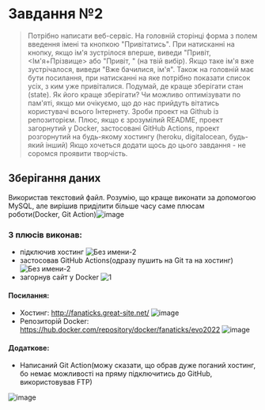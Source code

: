 #  Завдання №2 #
>Потрібно написати веб-сервіс. На головній сторінці форма з полем введення імені та кнопкою "Привітатись". При натисканні на кнопку, якщо ім'я зустрілося вперше, виведи "Привіт, <Ім'я+Прізвище> або "Привіт, <email>" (на твій вибір). Якщо таке ім'я вже зустрічалося, виведи "Вже бачилися, ім'я".
Також на головній має бути посилання, при натисканні на яке потрібно показати список усіх, з ким уже привіталися.
Подумай, де краще зберігати стан (state). Як його краще зберігати? Чи можливо оптимізувати по пам'яті, якщо ми очікуємо, що до нас прийдуть вітатись користувачі всього Інтернету. Зроби проект на Github із репозиторієм.
Плюс, якщо є зрозумілий README, проект загорнутий у Docker, застосовані GitHub Actions, проект розгорнутий на будь-якому хостингу (heroku, digitalocean, будь-який інший)
Якщо хочеться додати щось до цього завдання - не соромся проявити творчість.
>
##  Зберігання даних ##  
  Використав текстовий файл. Розумію, що краще виконати за допомогою MySQL, але вирішив приділити більше часу саме плюсам роботи(Docker, Git Action)![image](https://user-images.githubusercontent.com/75033218/149922233-aa67678f-3036-46a7-96ee-5ab9bb7fc09c.png)

###  З плюсів виконав: ###
  * підключив хостинг
  ![Без имени-2](https://user-images.githubusercontent.com/75033218/149921265-3c617bcb-14a9-4f1c-aa45-b6d85ebb33e1.jpg)
  * застосовав GitHub Actions(одразу пушить на Git та на хостинг)
  ![Без имени-2](https://user-images.githubusercontent.com/75033218/149921646-6c8c4402-e46e-4d83-9f96-964d1ad93212.png)
  * загорнув сайт у Docker
  ![1](https://user-images.githubusercontent.com/75033218/149921931-34278bc3-4246-4273-8e3e-3e522a97d750.png)
####  Посилання: ####
  * Хостинг: http://fanaticks.great-site.net/
  ![image](https://user-images.githubusercontent.com/75033218/149922043-856fe909-6a1b-483c-9d8f-98ad56979630.png)
  * Репозиторій Docker: https://hub.docker.com/repository/docker/fanaticks/evo2022
  ![image](https://user-images.githubusercontent.com/75033218/149922092-249e7643-168c-4e15-b082-10f3225883e1.png)
####  Додаткове: #### 
  * Написаний Git Action(можу сказати, що обрав дуже поганий хостинг, бо немає можливості на пряму підключитись до GitHub, використовував FTP)
  
  ![image](https://user-images.githubusercontent.com/75033218/149966760-9ca76d98-cd2f-4cbe-b917-35d133843ee5.png)


